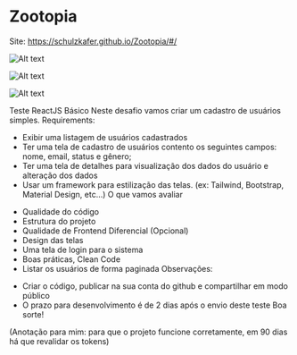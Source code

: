 # Zootopia

Site: https://schulzkafer.github.io/Zootopia/#/

![Alt text](https://i.ibb.co/n802mmS/Screenshot-167.png)

![Alt text](https://i.ibb.co/q5dFBbC/Screenshot-168.png)

![Alt text](https://i.ibb.co/B3CyHkn/Screenshot-169.png)

Teste ReactJS Básico
Neste desafio vamos criar um cadastro de usuários simples.
Requirements:
* Exibir uma listagem de usuários cadastrados
* Ter uma tela de cadastro de usuários contento os seguintes campos: nome, email, status e
gênero;
* Ter uma tela de detalhes para visualização dos dados do usuário e alteração dos dados
* Usar um framework para estilização das telas. (ex: Tailwind, Bootstrap, Material Design, etc...)
O que vamos avaliar
- Qualidade do código
- Estrutura do projeto
- Qualidade de Frontend
Diferencial (Opcional)
- Design das telas
- Uma tela de login para o sistema
- Boas práticas, Clean Code
- Listar os usuários de forma paginada
Observações:
* Criar o código, publicar na sua conta do github e compartilhar em modo público
* O prazo para desenvolvimento é de 2 dias após o envio deste teste
Boa sorte!

(Anotação para mim: para que o projeto funcione corretamente, em 90 dias há que revalidar os tokens)
